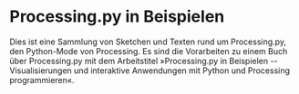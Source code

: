 # Processing.py in Beispielen

Dies ist eine Sammlung von Sketchen und Texten rund um Processing.py, den Python-Mode von Processing. Es sind die Vorarbeiten zu einem Buch über Processing.py mit dem Arbeitstitel »Processing.py in Beispielen -- Visualisierungen und interaktive Anwendungen mit Python und Processing programmieren«.